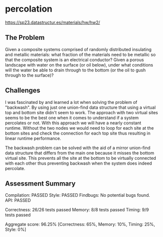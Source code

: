 # percolation
https://sp23.datastructur.es/materials/hw/hw2/


## The Problem 

Given a composite systems comprised of randomly distributed insulating and metallic materials: what fraction of the materials need to be metallic so that the composite system is an electrical conductor? Given a porous landscape with water on the surface (or oil below), under what conditions will the water be able to drain through to the bottom (or the oil to gush through to the surface)?


## Challenges 

I was fascinated by and learned a lot when solving the problem of "backwash". By using just one union-find data structure that using a virtual top and bottom site didn't seem to work. The approach with two virtual sites seems to be the best one when it comes to understand if a system percolates or not. With this approach we will have a nearly constant runtime. Without the two nodes we would need to loop for each site at the bottom sites and check the connection for each top site thus resulting in linear runtime performance. 

The backwash problem can be solved with the aid of a mirror union-find data structure that differs from the main one because it misses the bottom virtual site. This prevents all the site at the bottom to be virtually connected with each other thus preventing backwash when the system does indeed percolate.


## Assessment Summary 

Compilation: PASSED
Style: PASSED
Findbugs: No potential bugs found.
API: PASSED

Correctness: 26/26 tests passed
Memory: 8/8 tests passed
Timing: 9/9 tests passed

Aggregate score: 96.25% [Correctness: 65%, Memory: 10%, Timing: 25%, Style: 0%]

